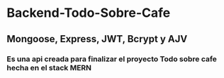 # Backend-Todo-Sobre-Cafe
## **Mongoose, Express, JWT, Bcrypt y AJV**
### Es una api creada para finalizar el proyecto Todo sobre cafe hecha en el stack MERN
